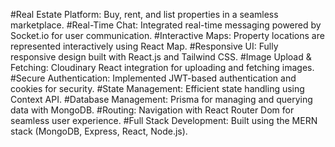 #Real Estate Platform: Buy, rent, and list properties in a seamless marketplace.
#Real-Time Chat: Integrated real-time messaging powered by Socket.io for user communication.
#Interactive Maps: Property locations are represented interactively using React Map.
#Responsive UI: Fully responsive design built with React.js and Tailwind CSS.
#Image Upload & Fetching: Cloudinary React integration for uploading and fetching images.
#Secure Authentication: Implemented JWT-based authentication and cookies for security.
#State Management: Efficient state handling using Context API.
#Database Management: Prisma for managing and querying data with MongoDB.
#Routing: Navigation with React Router Dom for seamless user experience.
#Full Stack Development: Built using the MERN stack (MongoDB, Express, React, Node.js).
